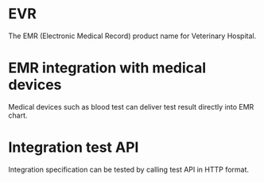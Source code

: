 # EVR
The EMR (Electronic Medical Record) product name for Veterinary Hospital.

# EMR integration with medical devices
Medical devices such as blood test can deliver test result directly into EMR chart.

# Integration test API
Integration specification can be tested by calling test API in HTTP format.
